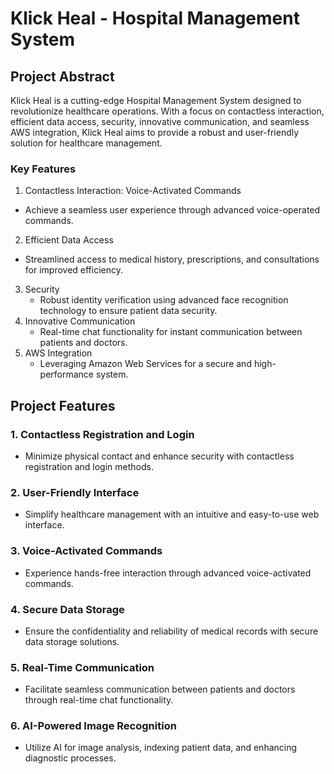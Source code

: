 Klick Heal - Hospital Management System
=======================================

Project Abstract
----------------

Klick Heal is a cutting-edge Hospital Management System designed to revolutionize healthcare operations. With a focus on contactless interaction, efficient data access, security, innovative communication, and seamless AWS integration, Klick Heal aims to provide a robust and user-friendly solution for healthcare management.

### Key Features

1.  Contactless Interaction: Voice-Activated Commands
-   Achieve a seamless user experience through advanced voice-operated commands.
2.  Efficient Data Access
-   Streamlined access to medical history, prescriptions, and consultations for improved efficiency.
3.  Security
    -   Robust identity verification using advanced face recognition technology to ensure patient data security.
4.  Innovative Communication
    -   Real-time chat functionality for instant communication between patients and doctors.
5.  AWS Integration
    -   Leveraging Amazon Web Services for a secure and high-performance system.

Project Features
----------------

### 1\. Contactless Registration and Login

-   Minimize physical contact and enhance security with contactless registration and login methods.

### 2\. User-Friendly Interface

-   Simplify healthcare management with an intuitive and easy-to-use web interface.

### 3\. Voice-Activated Commands

-   Experience hands-free interaction through advanced voice-activated commands.

### 4\. Secure Data Storage

-   Ensure the confidentiality and reliability of medical records with secure data storage solutions.

### 5\. Real-Time Communication

-   Facilitate seamless communication between patients and doctors through real-time chat functionality.

### 6\. AI-Powered Image Recognition

-   Utilize AI for image analysis, indexing patient data, and enhancing diagnostic processes.
